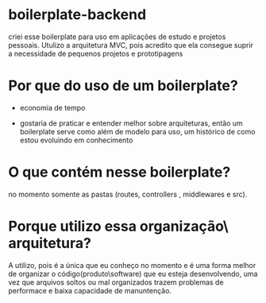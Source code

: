 # boilerplate-backend

criei esse boilerplate para uso em aplicações de estudo e projetos pessoais. Utulizo a arquitetura MVC, pois acredito que ela consegue suprir a necessidade de pequenos projetos e prototipagens

# Por que do uso de um boilerplate?

- economia de tempo

- gostaria de praticar e entender melhor sobre arquiteturas, então um boilerplate serve como além de modelo para uso, um histórico de como estou evoluindo em conhecimento

# O que contém nesse boilerplate?

no momento somente as pastas (routes, controllers , middlewares e src).

# Porque utilizo essa organização\ arquitetura?

A utilizo, pois é a única que eu conheço no momento e é uma forma melhor de organizar o código(produto\software) que eu esteja desenvolvendo, uma vez que arquivos soltos ou mal organizados trazem problemas de performace e baixa capacidade de manuntenção.
